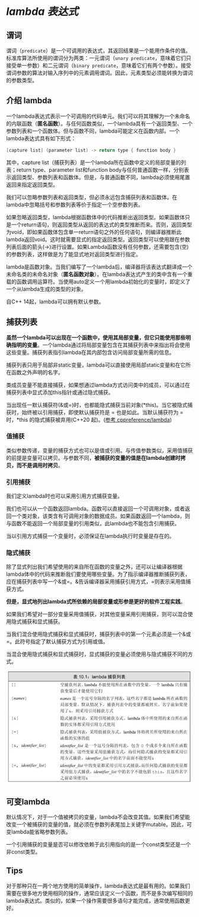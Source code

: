 # ***lambda 表达式***

## 谓词

谓词（``predicate``）是一个可调用的表达式，其返回结果是一个能用作条件的值。标准库算法所使用的谓词分为两类：一元谓词（``unary predicate``，意味着它们只接受单一参数）和二元谓词（``binary predicate``，意味着它们有两个参数）。接受谓词参数的算法对输入序列中的元素调用谓词。因此，元素类型必须能转换为谓词的参数类型。

## 介绍 lambda

一个lambda表达式表示一个可调用的代码单元。我们可以将其理解为一个未命名的内联函数（**匿名函数**）。与任何函数类似，一个lambda具有一个返回类型、一个参数列表和一个函数体。但与函数不同，lambda可能定义在函数内部。一个lambda表达式具有如下形式：

```c++
[capture list] (parameter list) -> return type { function body }
```

其中，capture list（捕获列表）是一个lambda所在函数中定义的局部变量的列表；return type、parameter list和function body与任何普通函数一样，分别表示返回类型、参数列表和函数体。但是，与普通函数不同，lambda必须使用尾置返回来指定返回类型。 

我们可以忽略参数列表和返回类型，但必须永远包含捕获列表和函数体。在lambda中忽略括号和参数列表等价于指定一个空参数列表。

如果忽略返回类型，lambda根据函数体中的代码推断出返回类型。如果函数体只是一个return语句，则返回类型从返回的表达式的类型推断而来。否则，返回类型为void，即如果函数体包含单一return语句之外的任何语句，则编译器推断此lambda返回void。这时就需要显式的指定返回类型。返回类型可以使用跟在参数列表后面的箭头(->)进行设置。如果Lambda函数没有任何参数，还需要包含(空)的参数列表，这样做是为了能显式地对返回类型进行指定。

lambda是函数对象。当我们编写了一个lambda后，编译器将该表达式翻译成一个未命名类的未命名对象（**匿名函数对象**）。在lambda表达式产生的类中含有一个重载的函数调用运算符。当使用auto定义一个用lambda初始化的变量时，即定义了一个从lambda生成的类型的对象。

自C++ 14起，lambda可以拥有默认参数。

## 捕获列表

**虽然一个lambda可以出现在一个函数中，使用其局部变量，但它只能使用那些明确指明的变量**。一个lambda通过将局部变量包含在其捕获列表中来指出将会使用这些变量。捕获列表指引lambda在其内部包含访问局部变量所需的信息。

捕获列表只用于局部非static变量，lambda可以直接使用局部static变量和在它所在函数之外声明的名字。

类成员变量不能直接捕获，如果想通过lambda方式访问类中的成员，可以通过在捕获列表中显式添加this指针或通过隐式捕获。

当出现任一默认捕获符(&或=)时，也都能隐式捕获当前对象(\*this)。当它被隐式捕获时，始终被以引用捕获，即使默认捕获符是 = 也是如此。当默认捕获符为 = 时，\*this 的隐式捕获被弃用(C++20 起)。([参考 cppreference/lambda](https://en.cppreference.com/w/cpp/language/lambda))

### 值捕获

类似参数传递，变量的捕获方式也可以是值或引用。与传值参数类似，采用值捕获的前提是变量可以拷贝。与参数不同，**被捕获的变量的值是在lambda创建时拷贝，而不是调用时拷贝**。

### 引用捕获

我们定义lambda时也可以采用引用方式捕获变量。

我们也可以从一个函数返回lambda。函数可以直接返回一个可调用对象，或者返回一个类对象，该类含有可调用对象的数据成员。如果函数返回一个lambda，则与函数不能返回一个局部变量的引用类似，此lambda也不能包含引用捕获。

当以引用方式捕获一个变量时，必须保证在lambda执行时变量是存在的。

### 隐式捕获

除了显式列出我们希望使用的来自所在函数的变量之外，还可以让编译器根据lambda体中的代码来推断我们要使用哪些变量。为了指示编译器推断捕获列表，应在捕获列表中写一个&或=。&告诉编译器采用捕获引用方式，=则表示采用值捕获方式。

**但是，显式地列出lambda式所依赖的局部变量或形参是更好的软件工程实践**。

如果我们希望对一部分变量采用值捕获，对其他变量采用引用捕获，则可以混合使用隐式捕获和显式捕获。

当我们混合使用隐式捕获和显式捕获时，捕获列表中的第一个元素必须是一个&或=。此符号指定了默认捕获方式为引用或值。

当混合使用隐式捕获和显式捕获时，显式捕获的变量必须使用与隐式捕获不同的方式。

![](https://github.com/ltimaginea/Cpp-Primer/blob/main/CppPrimer/Images/Chapter10/Ch10_01_lambdaCaptureList.jpg)

## 可变lambda

默认情况下，对于一个值被拷贝的变量，lambda不会改变其值。如果我们希望能改变一个被捕获的变量的值，就必须在参数列表尾加上关键字mutable。因此，可变lambda能省略参数列表。

一个引用捕获的变量是否可以修改依赖于此引用指向的是一个const类型还是一个非const类型。

## Tips

对于那种只在一两个地方使用的简单操作，lambda表达式是最有用的。如果我们需要在很多地方使用相同的操作，通常应该定义一个函数，而不是多次编写相同的lambda表达式。类似的，如果一个操作需要很多语句才能完成，通常使用函数更好。